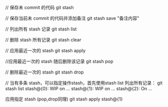 // 保存未 commit 的代码
git stash

// 保存当前未 commit 的代码并添加备注
git stash save "备注内容"

// 列出所有 stash 记录
git stash list

// 删除 stash 所有记录
git stash clear

// 应用最近一次的 stash
git stash apply

//应用最近一次的 stash 随后删除该记录
git stash pop

// 删除最近一次的 stash 
git stash drop


// 当有多条 stash，可以指定操作stash，首先使用stash list 列出所有记录：
git stash list
stash@{0}: WIP on ...
stash@{1}: WIP on ...
stash@{2}: On ...

应用指定 stash (pop,drop同理)
git stash apply stash@{1}
